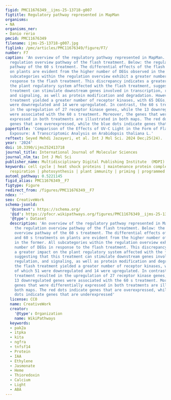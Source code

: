 ```yaml
---
figid: PMC11676349__ijms-25-13718-g007
figtitle: Regulatory pathway represented in MapMan
organisms:
- NA
organisms_ner:
- Danio rerio
pmcid: PMC11676349
filename: ijms-25-13718-g007.jpg
figlink: /pmc/articles/PMC11676349/figure/F7/
number: F7
caption: 'An overview of the regulatory pathway represented in MapMan. Above: the
  regulation overview pathway of the flash treatment. Below: the regulation overview
  pathway of the 60 s treatment. The differential effects of the flash and 60 s treatments
  on plants are evident from the higher number of DEGs observed in the former. All
  subcategories within the regulation overview exhibit a greater number of DEGs in
  response to the flash treatment. This discrepancy indicates a greater impact on
  the plant regulatory system affected with the flash treatment, suggesting that this
  treatment can stimulate downstream genes involved in transcription, regulation,
  and signaling, as well as protein modification and degradation. However, the flash
  treatment yielded a greater number of receptor kinases, with 65 DEGs, of which 51
  were downregulated and 14 were upregulated. In contrast, the 60 s treatment resulted
  in the upregulation of 27 receptor kinase genes, while the 13 downregulated genes
  were associated with the 60 s treatment. Moreover, the genes that were differentially
  expressed in both treatments are illustrated in both maps. The red dots indicate
  genes that are overexpressed, while the blue dots indicate genes that are underexpressed'
papertitle: 'Comparison of the Effects of UV-C Light in the Form of Flash or Continuous
  Exposure: A Transcriptomic Analysis on Arabidopsis thaliana L.'
reftext: Seyed Mehdi Jazayeri, et al. Int J Mol Sci. 2024 Dec;25(24).
year: '2024'
doi: 10.3390/ijms252413718
journal_title: International Journal of Molecular Sciences
journal_nlm_ta: Int J Mol Sci
publisher_name: Multidisciplinary Digital Publishing Institute  (MDPI)
keywords: cell cycle | heat shock proteins | maintenance protein complex | mitochondrial
  respiration | photosynthesis | plant immunity | priming | programmed cell death
automl_pathway: 0.5221145
figid_alias: PMC11676349__F7
figtype: Figure
redirect_from: /figures/PMC11676349__F7
ndex: ''
seo: CreativeWork
schema-jsonld:
  '@context': https://schema.org/
  '@id': https://pfocr.wikipathways.org/figures/PMC11676349__ijms-25-13718-g007.html
  '@type': Dataset
  description: 'An overview of the regulatory pathway represented in MapMan. Above:
    the regulation overview pathway of the flash treatment. Below: the regulation
    overview pathway of the 60 s treatment. The differential effects of the flash
    and 60 s treatments on plants are evident from the higher number of DEGs observed
    in the former. All subcategories within the regulation overview exhibit a greater
    number of DEGs in response to the flash treatment. This discrepancy indicates
    a greater impact on the plant regulatory system affected with the flash treatment,
    suggesting that this treatment can stimulate downstream genes involved in transcription,
    regulation, and signaling, as well as protein modification and degradation. However,
    the flash treatment yielded a greater number of receptor kinases, with 65 DEGs,
    of which 51 were downregulated and 14 were upregulated. In contrast, the 60 s
    treatment resulted in the upregulation of 27 receptor kinase genes, while the
    13 downregulated genes were associated with the 60 s treatment. Moreover, the
    genes that were differentially expressed in both treatments are illustrated in
    both maps. The red dots indicate genes that are overexpressed, while the blue
    dots indicate genes that are underexpressed'
  license: CC0
  name: CreativeWork
  creator:
    '@type': Organization
    name: WikiPathways
  keywords:
  - pak2a
  - itpka
  - kita
  - ngfra
  - tnfsf14
  - Protein
  - IAA
  - Ethylene
  - Jasmonate
  - Heme
  - Thioredoxin
  - Calcium
  - Light
  - ABA
---
```

